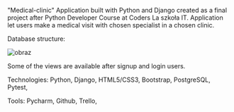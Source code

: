 "Medical-clinic"
Application built with Python and Django created as a final project after Python Developer Course at Coders La szkoła IT.
Application let users make a medical visit with chosen specialist in a chosen clinic.

Database structure:

![obraz](https://user-images.githubusercontent.com/90980534/171051335-64f7f763-1af3-4ebf-ba16-771c381a7082.png)


    
Some of the views are available after signup and login users.

Technologies: 
    Python,
    Django,
    HTML5/CSS3,
    Bootstrap,
    PostgreSQL,
    Pytest,

Tools:
    Pycharm,
    Github,
    Trello,
